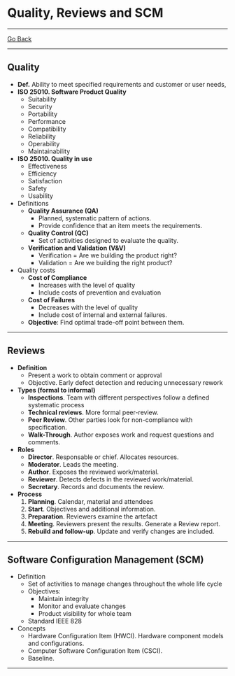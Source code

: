 # Quality, Reviews and SCM
---
[Go Back](../README.md)

---
## Quality
- **Def.** Ability to meet specified requirements and customer or user needs,
- **ISO 25010. Software Product Quality**
	- Suitability
	- Security
	- Portability
	- Performance
	- Compatibility
	- Reliability
	- Operability
	- Maintainability
- **ISO 25010. Quality in use**
	- Effectiveness
	- Efficiency
	- Satisfaction
	- Safety
	- Usability
- Definitions
	- **Quality Assurance (QA)**
		- Planned, systematic pattern of actions.
		- Provide confidence that an item meets the requirements.
	- **Quality Control (QC)**
		- Set of activities designed to evaluate the quality.
	- **Verification and Validation (V&V)**
		- Verification = Are we building the product right?
		- Validation = Are we building the right product?
- Quality costs
	- **Cost of Compliance**
		- Increases with the level of quality
		- Include costs of prevention and evaluation
	- **Cost of Failures**
		- Decreases with the level of quality
		- Include cost of internal and external failures.
	- **Objective**: Find optimal trade-off point between them.
---
## Reviews
- **Definition**
	- Present a work to obtain comment or approval
	- Objective. Early defect detection and reducing unnecessary rework
- **Types (formal to informal)**
	- **Inspections**. Team with different perspectives follow a defined systematic process
	- **Technical reviews**. More formal peer-review.
	- **Peer Review**. Other parties look for non-compliance with specification.
	- **Walk-Through**. Author exposes work and request questions and comments.
- **Roles**
	- **Director**. Responsable or chief. Allocates resources.
	- **Moderator**. Leads the meeting.
	- **Author**. Exposes the reviewed work/material.
	- **Reviewer**. Detects defects in the reviewed work/material.
	- **Secretary**. Records and documents the review.
- **Process**
	1. **Planning**. Calendar, material and attendees
	2. **Start**. Objectives and additional information.
	3. **Preparation**. Reviewers examine the artefact
	4. **Meeting**. Reviewers present the results. Generate a Review report.
	5. **Rebuild and follow-up**. Update and verify changes are included.
---
## Software Configuration Management (SCM)
- Definition
	- Set of activities to manage changes throughout the whole life cycle
	- Objectives:
		- Maintain integrity
		- Monitor and evaluate changes
		- Product visibility for whole team
	- Standard IEEE 828
- Concepts
	- Hardware Configuration Item (HWCI). Hardware component models and configurations.
	- Computer Software Configuration Item (CSCI).
	- Baseline. 
---